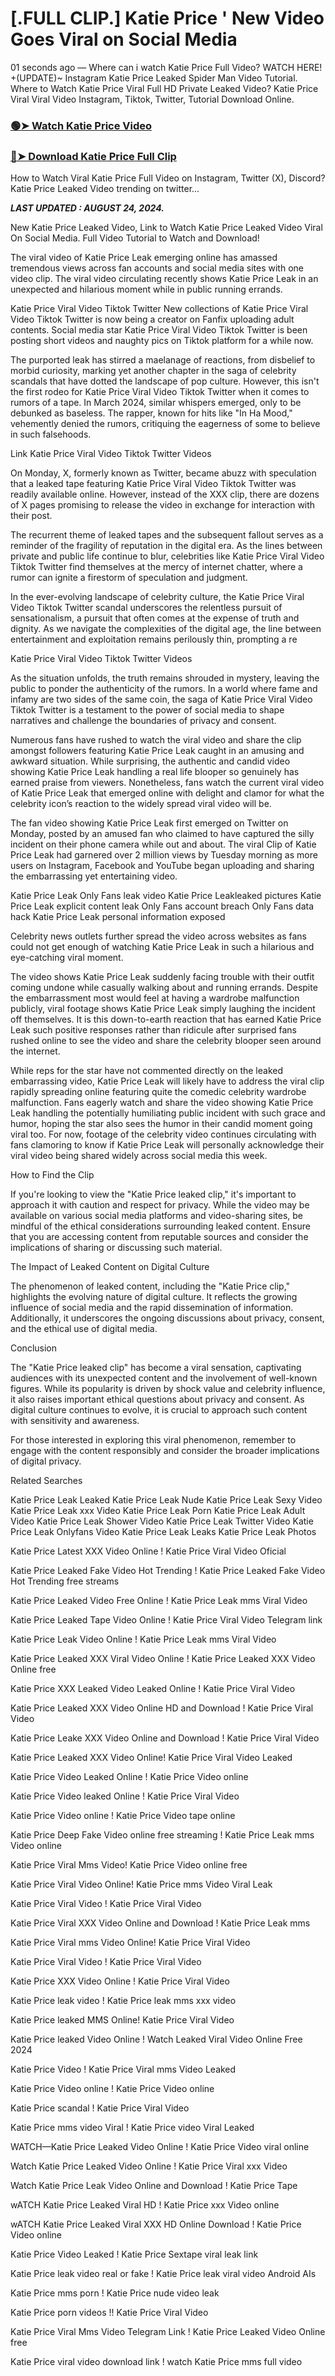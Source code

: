 # [.FULL CLIP.] Katie Price ' New Video Goes Viral on Social Media

01 seconds ago — Where can i watch Katie Price Full Video? WATCH HERE! +(UPDATE)~ Instagram Katie Price Leaked Spider Man Video Tutorial​. Where to Watch Katie Price Viral Full HD Private Leaked Video? Katie Price Viral Viral Video Instagram, Tiktok, Twitter, Tutorial Download Online.


### [🟢➤ Watch Katie Price Video](https://crots.site/watch-viral/?Katie)

### [🔴➤ Download Katie Price Full Clip](https://crots.site/watch-viral/?Katie)



How to Watch Viral Katie Price Full Video on Instagram, Twitter (X), Discord? Katie Price Leaked Video trending on twitter...

_**LAST UPDATED : AUGUST 24, 2024.**_

New Katie Price Leaked Video, Link to Watch Katie Price Leaked Video Viral On Social Media. Full Video Tutorial to Watch and Download!

The viral video of Katie Price Leak emerging online has amassed tremendous views across fan accounts and social media sites with one video clip. The viral video circulating recently shows Katie Price Leak in an unexpected and hilarious moment while in public running errands.

Katie Price Viral Video Tiktok Twitter New collections of Katie Price Viral Video Tiktok Twitter is now being a creator on Fanfix uploading adult contents. Social media star Katie Price Viral Video Tiktok Twitter is been posting short videos and naughty pics on Tiktok platform for a while now.

The purported leak has stirred a maelanage of reactions, from disbelief to morbid curiosity, marking yet another chapter in the saga of celebrity scandals that have dotted the landscape of pop culture. However, this isn't the first rodeo for Katie Price Viral Video Tiktok Twitter when it comes to rumors of a tape. In March 2024, similar whispers emerged, only to be debunked as baseless. The rapper, known for hits like "In Ha Mood," vehemently denied the rumors, critiquing the eagerness of some to believe in such falsehoods.

Link Katie Price Viral Video Tiktok Twitter Videos

On Monday, X, formerly known as Twitter, became abuzz with speculation that a leaked tape featuring Katie Price Viral Video Tiktok Twitter was readily available online. However, instead of the XXX clip, there are dozens of X pages promising to release the video in exchange for interaction with their post.

The recurrent theme of leaked tapes and the subsequent fallout serves as a reminder of the fragility of reputation in the digital era. As the lines between private and public life continue to blur, celebrities like Katie Price Viral Video Tiktok Twitter find themselves at the mercy of internet chatter, where a rumor can ignite a firestorm of speculation and judgment.

In the ever-evolving landscape of celebrity culture, the Katie Price Viral Video Tiktok Twitter scandal underscores the relentless pursuit of sensationalism, a pursuit that often comes at the expense of truth and dignity. As we navigate the complexities of the digital age, the line between entertainment and exploitation remains perilously thin, prompting a re

Katie Price Viral Video Tiktok Twitter Videos

As the situation unfolds, the truth remains shrouded in mystery, leaving the public to ponder the authenticity of the rumors. In a world where fame and infamy are two sides of the same coin, the saga of Katie Price Viral Video Tiktok Twitter is a testament to the power of social media to shape narratives and challenge the boundaries of privacy and consent.

Numerous fans have rushed to watch the viral video and share the clip amongst followers featuring Katie Price Leak caught in an amusing and awkward situation. While surprising, the authentic and candid video showing Katie Price Leak handling a real life blooper so genuinely has earned praise from viewers. Nonetheless, fans watch the current viral video of Katie Price Leak that emerged online with delight and clamor for what the celebrity icon’s reaction to the widely spread viral video will be.

The fan video showing Katie Price Leak first emerged on Twitter on Monday, posted by an amused fan who claimed to have captured the silly incident on their phone camera while out and about. The viral Clip of Katie Price Leak had garnered over 2 million views by Tuesday morning as more users on Instagram, Facebook and YouTube began uploading and sharing the embarrassing yet entertaining video.

Katie Price Leak Only Fans leak video Katie Price Leakleaked pictures Katie Price Leak explicit content leak Only Fans account breach Only Fans data hack Katie Price Leak personal information exposed

Celebrity news outlets further spread the video across websites as fans could not get enough of watching Katie Price Leak in such a hilarious and eye-catching viral moment.

The video shows Katie Price Leak suddenly facing trouble with their outfit coming undone while casually walking about and running errands. Despite the embarrassment most would feel at having a wardrobe malfunction publicly, viral footage shows Katie Price Leak simply laughing the incident off themselves. It is this down-to-earth reaction that has earned Katie Price Leak such positive responses rather than ridicule after surprised fans rushed online to see the video and share the celebrity blooper seen around the internet.

While reps for the star have not commented directly on the leaked embarrassing video, Katie Price Leak will likely have to address the viral clip rapidly spreading online featuring quite the comedic celebrity wardrobe malfunction. Fans eagerly watch and share the video showing Katie Price Leak handling the potentially humiliating public incident with such grace and humor, hoping the star also sees the humor in their candid moment going viral too. For now, footage of the celebrity video continues circulating with fans clamoring to know if Katie Price Leak will personally acknowledge their viral video being shared widely across social media this week.

How to Find the Clip

If you're looking to view the "Katie Price leaked clip," it's important to approach it with caution and respect for privacy. While the video may be available on various social media platforms and video-sharing sites, be mindful of the ethical considerations surrounding leaked content. Ensure that you are accessing content from reputable sources and consider the implications of sharing or discussing such material.

The Impact of Leaked Content on Digital Culture

The phenomenon of leaked content, including the "Katie Price clip," highlights the evolving nature of digital culture. It reflects the growing influence of social media and the rapid dissemination of information. Additionally, it underscores the ongoing discussions about privacy, consent, and the ethical use of digital media.

Conclusion

The "Katie Price leaked clip" has become a viral sensation, captivating audiences with its unexpected content and the involvement of well-known figures. While its popularity is driven by shock value and celebrity influence, it also raises important ethical questions about privacy and consent. As digital culture continues to evolve, it is crucial to approach such content with sensitivity and awareness.

For those interested in exploring this viral phenomenon, remember to engage with the content responsibly and consider the broader implications of digital privacy.

Related Searches

Katie Price Leak Leaked Katie Price Leak Nude Katie Price Leak Sexy Video Katie Price Leak xxx Video Katie Price Leak Porn Katie Price Leak Adult Video Katie Price Leak Shower Video Katie Price Leak Twitter Video Katie Price Leak Onlyfans Video Katie Price Leak Leaks Katie Price Leak Photos

Katie Price Latest XXX Video Online ! Katie Price Viral Video Oficial

Katie Price Leaked Fake Video Hot Trending ! Katie Price Leaked Fake Video Hot Trending free streams

Katie Price Leaked Video Free Online ! Katie Price Leak mms Viral Video

Katie Price Leaked Tape Video Online ! Katie Price Viral Video Telegram link

Katie Price Leak Video Online ! Katie Price Leak mms Viral Video

Katie Price Leaked XXX Viral Video Online ! Katie Price Leaked XXX Video Online free

Katie Price XXX Leaked Video Leaked Online ! Katie Price Viral Video

Katie Price Leaked XXX Video Online HD and Download ! Katie Price Viral Video

Katie Price Leake XXX Video Online and Download ! Katie Price Viral Video

Katie Price Leaked XXX Video Online! Katie Price Viral Video Leaked

Katie Price Video Leaked Online ! Katie Price Video online

Katie Price Video leaked Online ! Katie Price Viral Video

Katie Price Video online ! Katie Price Video tape online

Katie Price Deep Fake Video online free streaming ! Katie Price Leak mms Video online

Katie Price Viral Mms Video! Katie Price Video online free

Katie Price Viral Video Online! Katie Price mms Video Viral Leak

Katie Price Viral Video ! Katie Price Viral Video

Katie Price Viral XXX Video Online and Download ! Katie Price Leak mms

Katie Price Viral mms Video Online! Katie Price Viral Video

Katie Price Viral Video ! Katie Price Viral Video

Katie Price XXX Video Online ! Katie Price Viral Video

Katie Price leak video ! Katie Price leak mms xxx video

Katie Price leaked MMS Online! Katie Price Viral Video

Katie Price leaked Video Online ! Watch Leaked Viral Video Online Free 2024

Katie Price Video ! Katie Price Viral mms Video Leaked

Katie Price Video online ! Katie Price Video online

Katie Price scandal ! Katie Price Viral Video

Katie Price mms video Viral ! Katie Price video Viral Leaked

WATCH—Katie Price Leaked Video Online ! Katie Price Video viral online

Watch Katie Price Leaked Video Online ! Katie Price Viral xxx Video

Watch Katie Price Leak Video Online and Download ! Katie Price Tape

wATCH Katie Price Leaked Viral HD ! Katie Price xxx Video online

wATCH Katie Price Leaked Viral XXX HD Online Download ! Katie Price Video online

Katie Price Video Leaked ! Katie Price Sextape viral leak link

Katie Price leak video real or fake ! Katie Price leak viral video Android AIs

Katie Price mms porn ! Katie Price nude video leak

Katie Price porn videos !! Katie Price Viral Video

Katie Price Viral Mms Video Telegram Link ! Katie Price Leaked Video Online free

Katie Price viral video download link ! watch Katie Price mms full video
